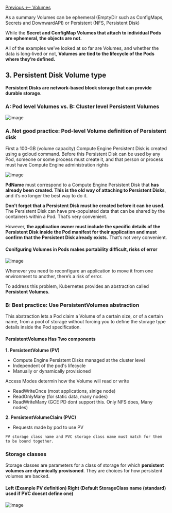 [Previous <-- Volumes](https://github.com/paulowe/gcp/blob/main/gke%20workloads/gke_persistent_storage/volumes.md)

As a summary Volumes can be ephemeral (EmptyDir such as ConfigMaps, Secrets and DownwardAPI) or Persistent (NFS, Persistent Disk)

While the **Secret and ConfigMap Volumes that attach to individual Pods are
ephemeral, the objects are not.**

All of the examples we’ve looked at so far are Volumes, and whether the data is
long-lived or not, **Volumes are tied to the lifecycle of the Pods where they’re defined.**

## 3. Persistent Disk Volume type

**Persistent Disks are network-based block storage that can provide durable storage.**
### A: Pod level Volumes vs. B: Cluster level Persistent Volumes
![image](https://user-images.githubusercontent.com/40435982/144956085-cb13ba2f-47c8-4f1c-936d-4ba2fd17f1f6.png)

### A. Not good practice: Pod-level Volume definition of Persistent disk

First a 100-GB (volume capacity) Compute Engine Persistent Disk is created using a gcloud command. Before this Persistent Disk can be used by any Pod, someone or some process must create it, and that person or process must have Compute Engine administration rights

![image](https://user-images.githubusercontent.com/40435982/144950083-40998901-ef31-4c8b-a760-3284d307b3e8.png)

**PdName**  must correspond to a Compute Engine Persistent Disk that **has already been
created. This is the old way of attaching to Persistent Disks**, and it’s no longer the
best way to do it.

**Don’t forget that a Persistent Disk must be created before it can be
used.** The Persistent Disk can have pre-populated data that can be shared by the
containers within a Pod. That’s very convenient.

However, **the application owner must
include the specific details of the Persistent Disk inside the Pod manifest for their
application and must confirm that the Persistent Disk already exists.** That’s not very
convenient.

#### Conifguring Volumes in Pods makes portability difficult, risks of error
![image](https://user-images.githubusercontent.com/40435982/144950894-df40811f-4e11-4854-8cfd-b1df837f31c1.png)

Whenever you need to reconfigure an application to move it from one environment to
another, there’s a risk of error.

To address this problem, Kubernetes provides an
abstraction called **Persistent Volumes**. 

### B: Best practice: Use PersistentVolumes abstraction 
This abstraction lets a Pod claim a Volume of a
certain size, or of a certain name, from a pool of storage without forcing you to define
the storage type details inside the Pod specification.

#### PersistentVolumes Has Two components
**1. PersistentVolume (PV)** 
  -  Compute Engine Persistent Disks managed at the cluster level
  -  Independent of the pod's lifecycle
  -  Manually or dynamically provisioned

  Access Modes determin how the Volume will read or write
  - ReadWriteOnce (most applications, sinlge node)
  - ReadOnlyMany (for static data, many nodes)
  - ReadWriteMany (GCE PD dont support this. Only NFS does, Many nodes)
  
**2. PersistentVolumeClaim (PVC)**
  -  Requests made by pod to use PV
  
    PV storage class name and PVC storage class name must match for them to be bound together.

### Storage classes
Storage classes are parameters for a class of storage for which **persistent volumes are dynmically provisoned**. They are choices for how persistent volumes are backed.

#### Left (Example PV definition) Right (Default StorageClass name (standard) used if PVC doesnt define one) 
![image](https://user-images.githubusercontent.com/40435982/144953831-0c284bb1-c513-429e-825a-8fcd20c2cac1.png)


